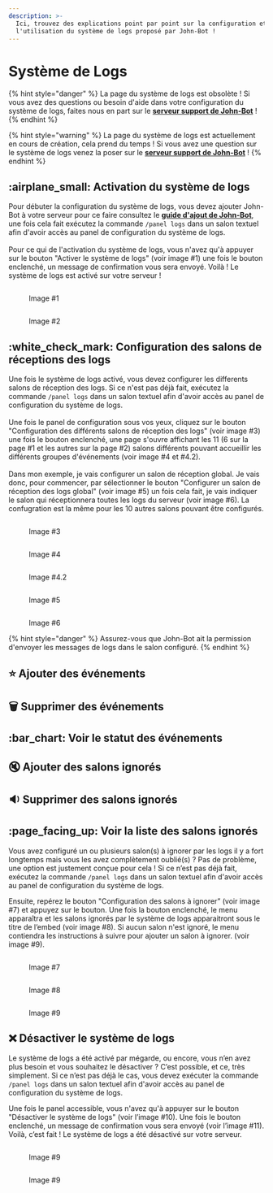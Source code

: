 ```yaml
---
description: >-
  Ici, trouvez des explications point par point sur la configuration et
  l'utilisation du système de logs proposé par John-Bot !
---
```


# Système de Logs

{% hint style="danger" %}
La page du système de logs est obsolète ! Si vous avez des questions ou besoin d'aide dans votre configuration du système de logs, faites nous en part sur le  [**serveur support de John-Bot**](https://discord.com/invite/abePbS7QKY) !
{% endhint %}

{% hint style="warning" %}
La page du système de logs est actuellement en cours de création, cela prend du temps ! Si vous avez une question sur le système de logs venez la poser sur le [**serveur support de John-Bot**](https://discord.com/invite/abePbS7QKY) !
{% endhint %}

## :airplane\_small: Activation du système de logs

Pour débuter la configuration du système de logs, vous devez ajouter John-Bot à votre serveur pour ce faire consultez le [**guide d'ajout de John-Bot**](../#ajouter-john-bot-a-votre-serveur-discord), une fois cela fait exécutez la commande `/panel logs` dans un salon textuel afin d'avoir accès au panel de configuration du système de logs.\
\
Pour ce qui de l'activation du système de logs, vous n'avez qu'à appuyer sur le bouton "Activer le système de logs" (voir image #1) une fois le bouton enclenché, un message de confirmation vous sera envoyé. Voilà ! Le système de logs est activé sur votre serveur !

<figure><img src="../.gitbook/assets/EnableLogs.png" alt=""><figcaption><p>Image #1</p></figcaption></figure>

<figure><img src="../.gitbook/assets/ActiveLogsConfirm.png" alt=""><figcaption><p>Image #2</p></figcaption></figure>

## :white\_check\_mark: Configuration des salons de réceptions des logs

Une fois le système de logs activé, vous devez configurer les differents salons de réception des logs. Si ce n'est pas déjà fait, exécutez la commande `/panel logs` dans un salon textuel afin d'avoir accès au panel de configuration du système de logs.\
\
Une fois le panel de configuration sous vos yeux, cliquez sur le bouton "Configuration des différents salons de réception des logs" (voir image #3) une fois le bouton enclenché, une page s'ouvre affichant les 11 (6 sur la page #1 et les autres sur la page #2) salons différents pouvant accueillir les différents groupes d'événements (voir image #4 et #4.2).\
\
Dans mon exemple, je vais configurer un salon de réception global. Je vais donc, pour commencer, par sélectionner le bouton "Configurer un salon de réception des logs global" (voir image #5) un fois cela fait, je vais indiquer le salon qui réceptionnera toutes les logs du serveur (voir image #6). La confugration est la même pour les 10 autres salons pouvant être configurés.

<figure><img src="../.gitbook/assets/ConfigSalonLogs.png" alt=""><figcaption><p>Image #3</p></figcaption></figure>

<figure><img src="../.gitbook/assets/ConfigSalonLogsPage1.png" alt=""><figcaption><p>Image #4</p></figcaption></figure>

<figure><img src="../.gitbook/assets/ConfigSalonLogsPage2.png" alt=""><figcaption><p>Image #4.2</p></figcaption></figure>

<figure><img src="../.gitbook/assets/ConfigSalonLogsGlobal.png" alt=""><figcaption><p>Image #5</p></figcaption></figure>

<figure><img src="../.gitbook/assets/SalonGlobal.png" alt=""><figcaption><p>Image #6</p></figcaption></figure>

{% hint style="danger" %}
Assurez-vous que John-Bot ait la permission d'envoyer les messages de logs dans le salon configuré.
{% endhint %}

## :star: Ajouter des événements

## :wastebasket: Supprimer des événements

## :bar\_chart: Voir le statut des événements

## :mute: Ajouter des salons ignorés

## :sound: Supprimer des salons ignorés

## :page\_facing\_up: Voir la liste des salons ignorés

Vous avez configuré un ou plusieurs salon(s) à ignorer par les logs il y a fort longtemps mais vous les avez complètement oublié(s) ? Pas de problème, une option est justement conçue pour cela ! Si ce n’est pas déjà fait, exécutez la commande `/panel logs` dans un salon textuel afin d'avoir accès au panel de configuration du système de logs.

Ensuite, repérez le bouton "Configuration des salons à ignorer” (voir image #7) et appuyez sur le bouton. Une fois la bouton enclenché, le menu apparaîtra et les salons ignorés par le système de logs apparaitront sous le titre de l’embed (voir image #8). Si aucun salon n'est ignoré, le menu contiendra les instructions à suivre pour ajouter un salon à ignorer. (voir image #9).&#x20;

<figure><img src="../.gitbook/assets/ConfigSalonIgnore.png" alt=""><figcaption><p>Image #7</p></figcaption></figure>

<figure><img src="../.gitbook/assets/ConfigSalonIgnoreMenu.png" alt=""><figcaption><p>Image #8</p></figcaption></figure>

<figure><img src="../.gitbook/assets/ConfigSalonIgnoreMenuDisable.png" alt=""><figcaption><p>Image #9</p></figcaption></figure>

## :x: Désactiver le système de logs

Le système de logs a été activé par mégarde, ou encore, vous n’en avez plus besoin et vous souhaitez le désactiver ? C’est possible, et ce, très simplement. Si ce n’est pas déjà le cas, vous devez exécuter la commande `/panel logs` dans un salon textuel afin d'avoir accès au panel de configuration du système de logs.

Une fois le panel accessible, vous n'avez qu'à appuyer sur le bouton "Désactiver le système de logs" (voir l’image #10). Une fois le bouton enclenché, un message de confirmation vous sera envoyé (voir l’image #11). Voilà, c’est fait ! Le système de logs a été désactivé sur votre serveur.

<figure><img src="../.gitbook/assets/DisableLogsSystem.png" alt=""><figcaption><p>Image #9</p></figcaption></figure>

<figure><img src="../.gitbook/assets/DisableLogsSystemConfirm.png" alt=""><figcaption><p>Image #9</p></figcaption></figure>
